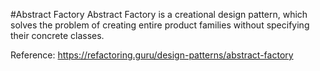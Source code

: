 #Abstract Factory
Abstract Factory is a creational design pattern, which solves the problem of creating entire product families without specifying their concrete classes.

Reference: https://refactoring.guru/design-patterns/abstract-factory
